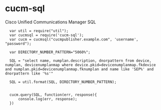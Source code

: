 # cucm-sql
Cisco Unified Communications Manager SQL


      var util = require("util");
      var cucmsql = require('cucm-sql');
      var cucm = cucmsql("cucmpublisher.example.com", 'username', "password");
      
      var DIRECTORY_NUMBER_PATTERN="5060%";
      
      SQL = "select name, numplan.description, dnorpattern from device, numplan, devicenumplanmap where device.pkid=devicenumplanmap.fkdevice and numplan.pkid=devicenumplanmap.fknumplan and name like 'SEP%' and dnorpattern like '%s'"
      
      SQL = util.format(SQL, DIRECTORY_NUMBER_PATTERN);
      
      
      cucm.query(SQL, function(err, response){
	      console.log(err, response);
      })
